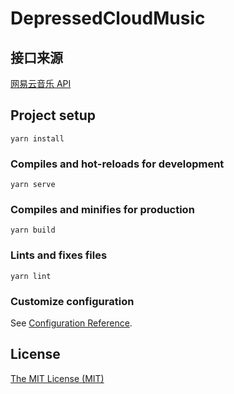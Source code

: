 # DepressedCloudMusic
## 接口来源

[网易云音乐 API](https://github.com/Binaryify/NeteaseCloudMusicApi)

## Project setup
```
yarn install
```

### Compiles and hot-reloads for development
```
yarn serve
```

### Compiles and minifies for production
```
yarn build
```

### Lints and fixes files
```
yarn lint
```

### Customize configuration
See [Configuration Reference](https://cli.vuejs.org/config/).

## License

[The MIT License (MIT)](https://github.com/Hayden0323/DepressedCloudMusic/blob/master/LICENSE)
